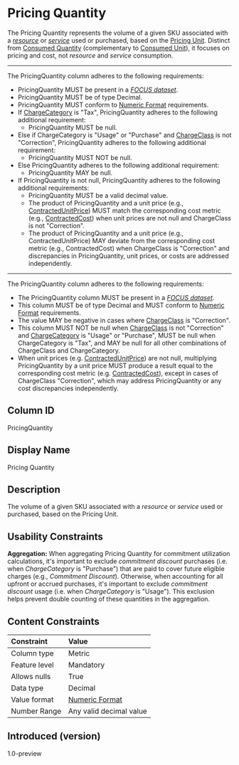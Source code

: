 # Pricing Quantity

The Pricing Quantity represents the volume of a given SKU associated with a [*resource*](#glossary:resource) or [*service*](#glossary:service) used or purchased, based on the [Pricing Unit](#pricingunit). Distinct from [Consumed Quantity](#consumedquantity) (complementary to [Consumed Unit](#consumedunit)), it focuses on pricing and cost, not *resource* and *service* consumption.

---
The PricingQuantity column adheres to the following requirements:

* PricingQuantity MUST be present in a [*FOCUS dataset*](#glossary:FOCUS-dataset).
* PricingQuantity MUST be of type Decimal.
* PricingQuantity MUST conform to [Numeric Format](#numericformat) requirements.
* If [ChargeCategory](#chargecategory) is "Tax", PricingQuantity adheres to the following additional requirement:
  * PricingQuantity MUST be null.
* Else if ChargeCategory is "Usage" or "Purchase" and [ChargeClass](#chargeclass) is not "Correction", PricingQuantity adheres to the following additional requirement:
  * PricingQuantity MUST NOT be null.
* Else PricingQuantity adheres to the following additional requirement:
  * PricingQuantity MAY be null.
* If PricingQuantity is not null, PricingQuantity adheres to the following additional requirements:
  * PricingQuantity MUST be a valid decimal value.
  * The product of PricingQuantity and a unit price (e.g., [ContractedUnitPrice](#contractedunitprice)) MUST match the corresponding cost metric (e.g., [ContractedCost](#contractedcost)) when unit prices are not null and ChargeClass is not "Correction".
  * The product of PricingQuantity and a unit price (e.g., ContractedUnitPrice) MAY deviate from the corresponding cost metric (e.g., ContractedCost) when ChargeClass is "Correction" and discrepancies in PricingQuantity, unit prices, or costs are addressed independently.

---

The PricingQuantity column adheres to the following requirements:

* The PricingQuantity column MUST be present in a [*FOCUS dataset*](#glossary:FOCUS-dataset).
* This column MUST be of type Decimal and MUST conform to [Numeric Format](#numericformat) requirements.
* The value MAY be negative in cases where [ChargeClass](#chargeclass) is "Correction".
* This column MUST NOT be null when [ChargeClass](#chargeclass) is not "Correction" and [ChargeCategory](#chargecategory) is "Usage" or "Purchase", MUST be null when ChargeCategory is "Tax", and MAY be null for all other combinations of ChargeClass and ChargeCategory.
* When unit prices (e.g. [ContractedUnitPrice](#contractedunitprice)) are not null, multiplying PricingQuantity by a unit price MUST produce a result equal to the corresponding cost metric (e.g. [ContractedCost](#contractedcost)), except in cases of ChargeClass "Correction", which may address PricingQuantity or any cost discrepancies independently.

## Column ID

PricingQuantity

## Display Name

Pricing Quantity

## Description

The volume of a given SKU associated with a *resource* or *service* used or purchased, based on the Pricing Unit.

## Usability Constraints

**Aggregation:** When aggregating Pricing Quantity for commitment utilization calculations, it's important to exclude *commitment discount* purchases (i.e. when *ChargeCategory* is "Purchase") that are paid to cover future eligible charges (e.g., *Commitment Discount*). Otherwise, when accounting for all upfront or accrued purchases, it's important to exclude *commitment discount* usage (i.e. when *ChargeCategory* is "Usage"). This exclusion helps prevent double counting of these quantities in the aggregation.

## Content Constraints

|    Constraint   |      Value                |
|:----------------|:--------------------------|
| Column type     | Metric                    |
| Feature level   | Mandatory                 |
| Allows nulls    | True                      |
| Data type       | Decimal                   |
| Value format    | [Numeric Format](#numericformat) |
| Number Range    | Any valid decimal value   |

## Introduced (version)

1.0-preview
